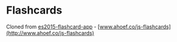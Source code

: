 # Flashcards

Cloned from [es2015-flashcard-app](https://github.com/ahoef/es2015-flashcard-app) - 
[www.ahoef.co/js-flashcards](http://www.ahoef.co/js-flashcards)
